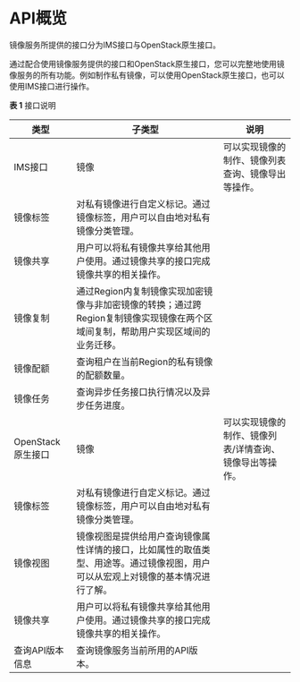 # API概览<a name="ims_03_0200"></a>

镜像服务所提供的接口分为IMS接口与OpenStack原生接口。

通过配合使用镜像服务提供的接口和OpenStack原生接口，您可以完整地使用镜像服务的所有功能。例如制作私有镜像，可以使用OpenStack原生接口，也可以使用IMS接口进行操作。

**表 1**  接口说明

|类型|子类型|说明|
|--|--|--|
|IMS接口|镜像|可以实现镜像的制作、镜像列表查询、镜像导出等操作。|
|镜像标签|对私有镜像进行自定义标记。通过镜像标签，用户可以自由地对私有镜像分类管理。|
|镜像共享|用户可以将私有镜像共享给其他用户使用。通过镜像共享的接口完成镜像共享的相关操作。|
|镜像复制|通过Region内复制镜像实现加密镜像与非加密镜像的转换；通过跨Region复制镜像实现镜像在两个区域间复制，帮助用户实现区域间的业务迁移。|
|镜像配额|查询租户在当前Region的私有镜像的配额数量。|
|镜像任务|查询异步任务接口执行情况以及异步任务进度。|
|OpenStack原生接口|镜像|可以实现镜像的制作、镜像列表/详情查询、镜像导出等操作。|
|镜像标签|对私有镜像进行自定义标记。通过镜像标签，用户可以自由地对私有镜像分类管理。|
|镜像视图|镜像视图是提供给用户查询镜像属性详情的接口，比如属性的取值类型、用途等。通过镜像视图，用户可以从宏观上对镜像的基本情况进行了解。|
|镜像共享|用户可以将私有镜像共享给其他用户使用。通过镜像共享的接口完成镜像共享的相关操作。|
|查询API版本信息|查询镜像服务当前所用的API版本。|


